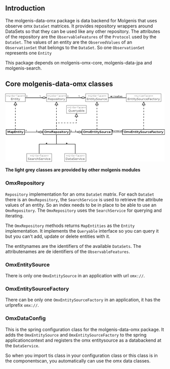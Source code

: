 ## Introduction
The molgenis-data-omx package is data backend for Molgenis that uses observe omx `DataSet` matrices. It provides repository wrappers around DataSets so that they can be used like any other repository. The attributes of the repository are the `ObservableFeatures` of the `Protocol` used by the `DataSet`. The values of an entity are the `ObservedValues` of an `ObservationSet` that belongs to the `DataSet`. So one `ObservationSet` represents one `Entity`

This package depends on molgenis-omx-core, molgenis-data-jpa and molgenis-search.

## Core molgenis-data-omx classes

<img src="molgenis-data-omx.png" /> 

**The light grey classes are provided by other molgenis modules**

### OmxRepository

`Repository` implementation for an omx `DataSet` matrix. For each `DataSet` there is an `OmxRepository`, the `SearchService` is used to retrieve the attribute values of an entity. So an index needs to be in place to be able to use an `OmxRepository`. The `OmxRepository` uses the `SearchService` for querying and iterating.

The `OmxRepository` methods returns `MapEntities` as the `Entity` implementation. It implements the `Queryable` interface so you can query it but you can't add, update or delete entities with it.

The entitynames are the identifiers of the available `DataSets`. The attributenames are de identifiers of the `ObservableFeatures`.

### OmxEntitySource
There is only one `OmxEntitySource` in an application with url `omx://`. 

### OmxEntitySourceFactory
There can be only one `OmxEntitySourceFactory` in an application, it has the urlprefix `omx://`.

### OmxDataConfig
This is the spring configuration class for the molgenis-data-omx package. It adds the `OmxEntitySource` and `OmxEntitySourceFactory` to the spring applicationcontext and registers the omx entitysource as a databackend at the `DataService`.

So when you import tis class in your configuration class or this class is in the componentscan, you automatically can use the omx data classes.







